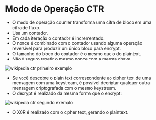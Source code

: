 # Modo de Operação CTR
- O modo de operação counter transforma uma cifra de bloco em uma cifra de fluxo.
- Usa um contador.
- Em cada iteração o contador é incrementado.
- O nonce é combinado com o contador usando alguma operação reversível para produzir um único bloco para encrypt.
- O tamanho do bloco do contador é o mesmo que o do plaintext.
- Não é seguro repetir o mesmo nonce com a mesma chave.

![wikipedia ctr primeiro exemplo](https://en.wikipedia.org/wiki/File:ECB_encryption.svg)

- Se você descobre o plain text correspondente ao cipher text de uma mensagem com uma keystream, é possível decriptar qualquer outra mensagem criptografada com o mesmo keystream.
- O decrypt é realizado da mesma forma que o encrypt:

![wikipedia ctr segundo exemplo](https://en.wikipedia.org/wiki/File:ECB_decryption.svg)

- O XOR é realizado com o cipher text, gerando o plaintext.
